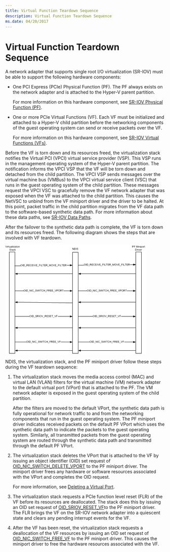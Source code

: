 ```yaml
---
title: Virtual Function Teardown Sequence
description: Virtual Function Teardown Sequence
ms.date: 04/20/2017
---
```


# Virtual Function Teardown Sequence


A network adapter that supports single root I/O virtualization (SR-IOV) must be able to support the following hardware components:

-   One PCI Express (PCIe) Physical Function (PF). The PF always exists on the network adapter and is attached to the Hyper-V parent partition.

    For more information on this hardware component, see [SR-IOV Physical Function (PF)](sr-iov-physical-function--pf-.md).

-   One or more PCIe Virtual Functions (VF). Each VF must be initialized and attached to a Hyper-V child partition before the networking components of the guest operating system can send or receive packets over the VF.

    For more information on this hardware component, see [SR-IOV Virtual Functions (VFs)](sr-iov-virtual-functions--vfs-.md).

Before the VF is torn down and its resources freed, the virtualization stack notifies the Virtual PCI (VPCI) virtual service provider (VSP). This VSP runs in the management operating system of the Hyper-V parent partition. The notification informs the VPCI VSP that the VF will be torn down and detached from the child partition. The VPCI VSP sends messages over the virtual machine bus (VMBus) to the VPCI virtual service client (VSC) that runs in the guest operating system of the child partition. These messages request the VPCI VSC to gracefully remove the VF network adapter that was exposed when the VF was attached to the child partition. This causes the NetVSC to unbind from the VF miniport driver and the driver to be halted. At this point, packet traffic in the child partition migrates from the VF data path to the software-based synthetic data path. For more information about these data paths, see [SR-IOV Data Paths](sr-iov-data-paths.md).

After the failover to the synthetic data path is complete, the VF is torn down and its resources freed. The following diagram shows the steps that are involved with VF teardown.

![example vf teardown sequence showing calls from the virtualization stack to ndis and then to the pf miniport driver.](images/sriov-vf-teardown.png)

NDIS, the virtualization stack, and the PF miniport driver follow these steps during the VF teardown sequence:

1.  The virtualization stack moves the media access control (MAC) and virtual LAN (VLAN) filters for the virtual machine (VM) network adapter to the default virtual port (VPort) that is attached to the PF. The VM network adapter is exposed in the guest operating system of the child partition.

    After the filters are moved to the default VPort, the synthetic data path is fully operational for network traffic to and from the networking components that run in the guest operating system. The PF miniport driver indicates received packets on the default PF VPort which uses the synthetic data path to indicate the packets to the guest operating system. Similarly, all transmitted packets from the guest operating system are routed through the synthetic data path and transmitted through the default PF VPort.

2.  The virtualization stack deletes the VPort that is attached to the VF by issuing an object identifier (OID) set request of [OID\_NIC\_SWITCH\_DELETE\_VPORT](./oid-nic-switch-delete-vport.md) to the PF miniport driver. The miniport driver frees any hardware or software resources associated with the VPort and completes the OID request.

    For more information, see [Deleting a Virtual Port](deleting-a-virtual-port.md).

3.  The virtualization stack requests a PCIe function level reset (FLR) of the VF before its resources are deallocated. The stack does this by issuing an OID set request of [OID\_SRIOV\_RESET\_VF](./oid-sriov-reset-vf.md)to the PF miniport driver. The FLR brings the VF on the SR-IOV network adapter into a quiescent state and clears any pending interrupt events for the VF.

4.  After the VF has been reset, the virtualization stack requests a deallocation of the VF resources by issuing an OID set request of [OID\_NIC\_SWITCH\_FREE\_VF](./oid-nic-switch-free-vf.md) to the PF miniport driver. This causes the miniport driver to free the hardware resources associated with the VF.

 


